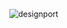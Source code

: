 ![designport](https://user-images.githubusercontent.com/88505235/182187754-6a72df5c-e4dd-41a8-a9ff-1df28fc9d330.png)
